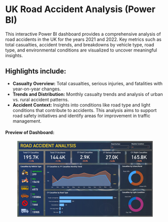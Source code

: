 # UK Road Accident Analysis (Power BI)

This interactive Power BI dashboard provides a comprehensive analysis of road accidents in the UK for the years 2021 and 2022. Key metrics such as total casualties, accident trends, and breakdowns by vehicle type, road type, and environmental conditions are visualized to uncover meaningful insights.

## Highlights include:

- **Casualty Overview:** Total casualties, serious injuries, and fatalities with year-on-year changes.
- **Trends and Distribution:** Monthly casualty trends and analysis of urban vs. rural accident patterns.
- **Accident Context:** Insights into conditions like road type and light conditions that contribute to accidents. This analysis aims to support road safety initiatives and identify areas for improvement in traffic management.

#### Preview of Dashboard:
<p align="center">
    <img src="Road_Accident_Dashboard_Thumbnail.jpg" alt="UK Road Accidents Dashboard Preview" width="85%">
</p>

